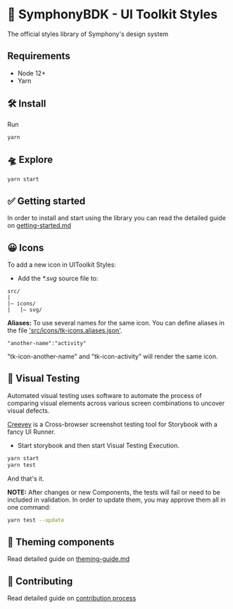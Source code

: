 # 💄 SymphonyBDK - UI Toolkit Styles

The official styles library of Symphony's design system

## Requirements

- Node 12+
- Yarn

## 🛠 Install

Run

```
yarn
```

## 🛸 Explore

```
yarn start
```

## ✅ Getting started

In order to install and start using the library you can read the detailed guide on [getting-started.md](https://github.com/SymphonyPlatformSolutions/symphony-bdk-ui-toolkit-styles/blob/master/docs/getting-started.md)

## 😀 Icons

To add a new icon in UIToolkit Styles:

- Add the <em>\*.svg</em> source file to:

```
src/
|
|– icons/
|   |– svg/
```

**Aliases:** To use several names for the same icon. You can define aliases in the file ['src/icons/tk-icons.aliases.json'](./src/icons/tk-icons.aliases.json).

```
"another-name":"activity"
```
"tk-icon-another-name" and "tk-icon-activity" will render the same icon.

## 🤖 Visual Testing

Automated visual testing uses software to automate the process of comparing visual elements across various screen combinations to uncover visual defects.

[Creevey](https://github.com/wKich/creevey/) is a Cross-browser screenshot testing tool for Storybook with a fancy UI Runner.

- Start storybook and then start Visual Testing Execution.

```bash
yarn start
yarn test
```
And that's it.

**NOTE:** After changes or new Components, the tests will fail or need to be included in validation.
In order to update them, you may approve them all in one command:
```bash
yarn test --update
```

## 🧩 Theming components

Read detailed guide on [theming-guide.md](https://github.com/SymphonyPlatformSolutions/symphony-bdk-ui-toolkit-styles/blob/master/docs/theming-guide.md)

## 💪 Contributing

Read detailed guide on [contribution process](https://github.com/SymphonyPlatformSolutions/symphony-bdk-ui-toolkit-styles/blob/master/docs/contributing.md)

